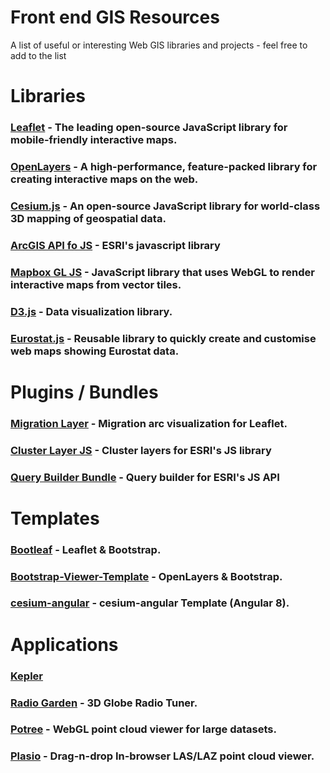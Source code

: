 # Front end GIS Resources
A list of useful or interesting Web GIS libraries and projects - feel free to add to the list

# Libraries
### [Leaflet](https://leafletjs.com/) -  The leading open-source JavaScript library for mobile-friendly interactive maps.
### [OpenLayers](https://openlayers.org/) - A high-performance, feature-packed library for creating interactive maps on the web.
### [Cesium.js](https://cesiumjs.org/) - An open-source JavaScript library for world-class 3D mapping of geospatial data.
### [ArcGIS API fo JS](https://developers.arcgis.com/javascript/3/) - ESRI's javascript library
### [Mapbox GL JS](https://docs.mapbox.com/mapbox-gl-js/examples/) - JavaScript library that uses WebGL to render interactive maps from vector tiles.
### [D3.js](https://github.com/d3/d3/wiki/Gallery) - Data visualization library.
### [Eurostat.js](https://github.com/eurostat/eurostat.js/blob/master/doc/README-map.md) - Reusable library to quickly create and customise web maps showing Eurostat data.

# Plugins / Bundles
### [Migration Layer](https://github.com/lit-forest/leaflet.migrationLayer) - Migration arc visualization for Leaflet.
### [Cluster Layer JS](https://github.com/Esri/cluster-layer-js) - Cluster layers for ESRI's JS library
### [Query Builder Bundle](https://github.com/conterra/mapapps-query-builder) - Query builder for ESRI's JS API

# Templates
### [Bootleaf](https://github.com/bmcbride/bootleaf) - Leaflet & Bootstrap.
### [Bootstrap-Viewer-Template](https://github.com/jumpinjackie/bootstrap-viewer-template) - OpenLayers & Bootstrap.
### [cesium-angular](https://github.com/Developer-Plexscape/cesium-angular-example) - cesium-angular Template (Angular 8).

# Applications
### [Kepler](https://kepler.gl/demo)
### [Radio Garden](https://radio.garden/) - 3D Globe Radio Tuner.
### [Potree](https://github.com/potree/potree) - WebGL point cloud viewer for large datasets.
### [Plasio](https://github.com/verma/plasio) - Drag-n-drop In-browser LAS/LAZ point cloud viewer.
